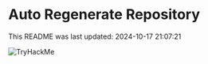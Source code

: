 # Auto Regenerate Repository

This README was last updated: 2024-10-17 21:07:21

 ![TryHackMe](https://tryhackme.com/badge/533634)